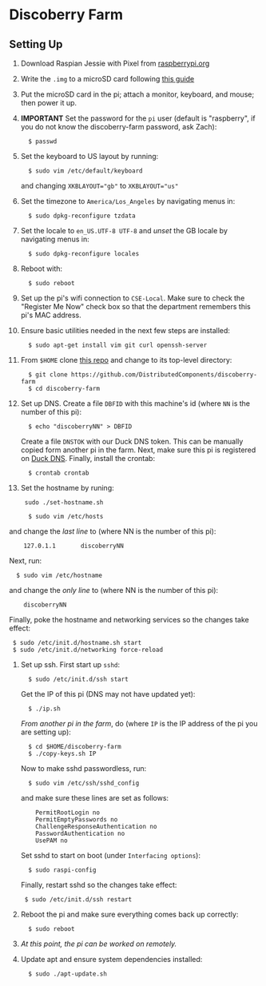 # Discoberry Farm

## Setting Up

1. Download Raspian Jessie with Pixel from
   [raspberrypi.org](https://www.raspberrypi.org/downloads/raspbian/)

1. Write the `.img` to a microSD card following
   [this guide](https://www.raspberrypi.org/documentation/installation/installing-images/README.md)

1. Put the microSD card in the pi; attach a monitor, keyboard, and mouse;
   then power it up.

1. **IMPORTANT** Set the password for the `pi` user (default is "raspberry",
   if you do not know the discoberry-farm password, ask Zach):
   ```
     $ passwd
   ```

1. Set the keyboard to US layout by running:
   ```
     $ sudo vim /etc/default/keyboard
   ```
   and changing `XKBLAYOUT="gb"` to `XKBLAYOUT="us"`

1. Set the timezone to `America/Los_Angeles` by navigating menus in:
   ```
     $ sudo dpkg-reconfigure tzdata
   ```

1. Set the locale to `en_US.UTF-8 UTF-8` and *unset* the GB locale by navigating menus in:
   ```
     $ sudo dpkg-reconfigure locales
   ```

1. Reboot with:
   ```
     $ sudo reboot
   ```

1. Set up the pi's wifi connection to `CSE-Local`. Make sure to check the
   "Register Me Now" check box so that the department remembers this pi's
   MAC address.

1. Ensure basic utilities needed in the next few steps are installed:
   ```
     $ sudo apt-get install vim git curl openssh-server
   ```

1. From `$HOME` clone [this repo](https://github.com/DistributedComponents/discoberry-farm)
   and change to its top-level directory:
   ```
     $ git clone https://github.com/DistributedComponents/discoberry-farm
     $ cd discoberry-farm
   ```

1. Set up DNS. Create a file `DBFID` with this machine's id (where `NN` is
   the number of this pi):
   ```
     $ echo "discoberryNN" > DBFID
   ```
   Create a file `DNSTOK` with our Duck DNS token. This can be manually
   copied form another pi in the farm. Next, make sure this pi is
   registered on [Duck DNS](https://www.duckdns.org/). Finally, install
   the crontab:
   ```
     $ crontab crontab
   ```

1. Set the hostname by runing:
   ```
    sudo ./set-hostname.sh
   ```


   ```
     $ sudo vim /etc/hosts
   ```
  and change the *last line* to (where NN is the number of this pi):
   ```
       127.0.1.1       discoberryNN
   ```
  Next, run:
   ```
     $ sudo vim /etc/hostname
   ```
  and change the *only line* to (where NN is the number of this pi):
   ```
       discoberryNN
   ```
  Finally, poke the hostname and networking services so the changes take effect:
   ```
   	$ sudo /etc/init.d/hostname.sh start
   	$ sudo /etc/init.d/networking force-reload
   ```

1. Set up ssh.  First start up `sshd`:
   ```
     $ sudo /etc/init.d/ssh start
   ```
   Get the IP of this pi (DNS may not have updated yet):
   ```
     $ ./ip.sh
   ```
   *From another pi in the farm*, do (where `IP` is the IP address of the pi
   you are setting up):
   ```
     $ cd $HOME/discoberry-farm
     $ ./copy-keys.sh IP
   ```
   Now to make sshd passwordless, run:
   ```
     $ sudo vim /etc/ssh/sshd_config
   ```
   and make sure these lines are set as follows:
   ```
       PermitRootLogin no
       PermitEmptyPasswords no
       ChallengeResponseAuthentication no
       PasswordAuthentication no
       UsePAM no
   ```
   Set sshd to start on boot (under `Interfacing options`):
   ```
     $ sudo raspi-config
   ```
   Finally, restart sshd so the changes take effect:
   ```
   	$ sudo /etc/init.d/ssh restart
   ```

1. Reboot the pi and make sure everything comes back up correctly:
   ```
     $ sudo reboot
   ```

1. *At this point, the pi can be worked on remotely.*

1. Update apt and ensure system dependencies installed:
   ```
     $ sudo ./apt-update.sh
   ```
